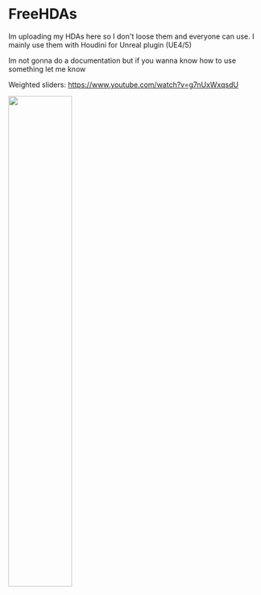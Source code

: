 # FreeHDAs
Im uploading my HDAs here so I don't loose them and everyone can use. I mainly use them with Houdini for Unreal plugin (UE4/5)

Im not gonna do a documentation but if you wanna know how to use something let me know

Weighted sliders:
https://www.youtube.com/watch?v=g7nUxWxqsdU

[<img src="https://i.ytimg.com/vi/g7nUxWxqsdU/maxresdefault.jpg" width="50%">](https://www.youtube.com/watch?v=g7nUxWxqsdU "Now in Android: 55")

